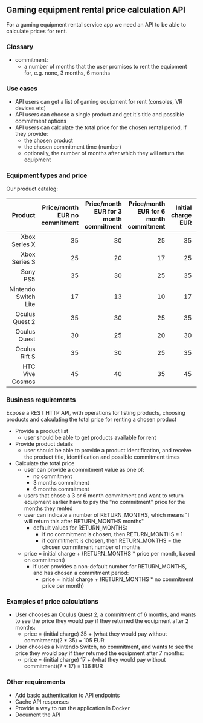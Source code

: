 ## Gaming equipment rental price calculation API
For a gaming equipment rental service app we need an API to be able to calculate prices for rent.

### Glossary
* commitment:
    * a number of months that the user promises to rent the equipment for, e.g. none, 3 months, 6 months

### Use cases
* API users can get a list of gaming equipment for rent (consoles, VR devices etc)
* API users can choose a single product and get it's title and possible commitment options
* API users can calculate the total price for the chosen rental period, if they provide: 
    * the chosen product
    * the chosen commitment time (number)
    * optionally, the number of months after which they will return the equipment 

### Equipment types and price
Our product catalog:

| Product | Price/month EUR no commitment| Price/month EUR for 3 month commitment | Price/month EUR for 6 month commitment|Initial charge EUR| Available for rent
|---:|---:|---:|---:|---:|---
|Xbox Series X|35|30|25|35|Yes
|Xbox Series S|25|20|17|25|Yes
|Sony PS5|35|30|25|35|Yes
|Nintendo Switch Lite|17|13|10|17|Yes
|Oculus Quest 2|35|30|25|35|Yes
|Oculus Quest|30|25|20|30|No
|Oculus Rift S|35|30|25|35|Yes
|HTC Vive Cosmos|45|40|35|45|Yes

### Business requirements
Expose a REST HTTP API, with operations for listing products, choosing products and calculating the total price for renting a chosen product
* Provide a product list
    * user should be able to get products available for rent
* Provide product details
    * user should be able to provide a product identification, and receive the product title, identification and possible commitment times
* Calculate the total price
    * user can provide a commitment value as one of:
        * no commitment
        * 3 months commitment
        * 6 months commitment
    * users that chose a 3 or 6 month commitment and want to return equipment earlier have to pay the "no commitment" price for the months they rented
    * user can indicate a number of RETURN_MONTHS, which means "I will return this after RETURN_MONTHS months"
        * default values for RETURN_MONTHS:
            * if no commitment is chosen, then RETURN_MONTHS = 1
            * if commitment is chosen, then RETURN_MONTHS = the chosen commitment number of months
    * price = initial charge + (RETURN_MONTHS * price per month, based on commitment)
        * if user provides a non-default number for RETURN_MONTHS, and has chosen a commitment period:
            * price = initial charge + (RETURN_MONTHS * no commitment price per month)
 
### Examples of price calculations
* User chooses an Oculus Quest 2, a commitment of 6 months, and wants to see the price they would pay if they returned the equipment after 2 months: 
    * price = (initial charge) 35 + (what they would pay without commitment)(2 * 35) = 105 EUR
* User chooses a Nintendo Switch, no commitment, and wants to see the price they would pay if they returned the equipment after 7 months:
    * price = (initial charge) 17 + (what they would pay without commitment)(7 * 17) = 136 EUR

### Other requirements
* Add basic authentication to API endpoints
* Cache API responses
* Provide a way to run the application in Docker
* Document the API
